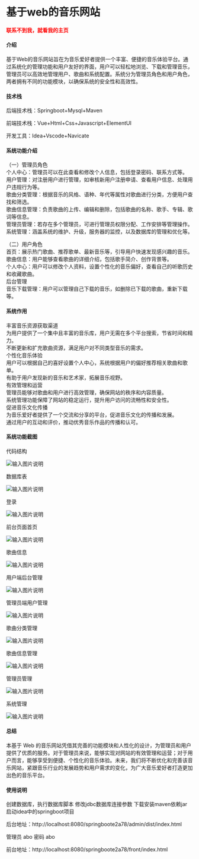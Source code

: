 # 基于web的音乐网站

<h4 style='color:red'>联系不到我，就看我的主页 </h4> 
 
#### 介绍

基于Web的音乐网站旨在为音乐爱好者提供一个丰富、便捷的音乐体验平台。通过系统化的管理功能和用户友好的界面，用户可以轻松地浏览、下载和管理音乐，管理员可以高效地管理用户、歌曲和系统配置。系统分为管理员角色和用户角色，两者拥有不同的功能模块，以确保系统的安全性和高效性。

#### 技术栈

后端技术栈：Springboot+Mysql+Maven

前端技术栈：Vue+Html+Css+Javascript+ElementUI

开发工具：Idea+Vscode+Navicate

#### 系统功能介绍

（一）管理员角色  
个人中心：管理员可以在此查看和修改个人信息，包括登录密码、联系方式等。  
用户管理：对注册用户进行管理，如审核新用户注册申请、查看用户信息、处理用户违规行为等。  
歌曲分类管理：根据音乐的风格、语种、年代等属性对歌曲进行分类，方便用户查找和筛选。  
歌曲信息管理：负责歌曲的上传、编辑和删除，包括歌曲的名称、歌手、专辑、歌词等信息。  
管理员管理：若存在多个管理员，可进行管理员权限分配、工作安排等管理操作。  
系统管理：涵盖系统的维护、升级，服务器的监控，以及数据库的管理和优化等。  

（二）用户角色  
首页：展示热门歌曲、推荐歌单、最新音乐等，引导用户快速发现感兴趣的音乐。  
歌曲信息：用户能够查看歌曲的详细介绍，包括歌手简介、创作背景等。  
个人中心：用户可以修改个人资料，设置个性化的音乐偏好，查看自己的听歌历史和收藏歌曲。  
后台管理  
音乐下载管理：用户可以管理自己下载的音乐，如删除已下载的歌曲，重新下载等。  

#### 系统作用

丰富音乐资源获取渠道  
为用户提供了一个集中且丰富的音乐库，用户无需在多个平台搜索，节省时间和精力。  
不断更新和扩充歌曲资源，满足用户对不同类型音乐的需求。  
个性化音乐体验  
用户可以根据自己的喜好设置个人中心，系统根据用户的偏好推荐相关歌曲和歌单。  
有助于用户发现新的音乐和艺术家，拓展音乐视野。  
有效管理和运营  
管理员能够对歌曲和用户进行高效管理，确保网站的秩序和内容质量。  
系统管理功能保障了网站的稳定运行，提升用户访问的流畅性和安全性。  
促进音乐文化传播  
为音乐爱好者提供了一个交流和分享的平台，促进音乐文化的传播和发展。  
通过用户的互动和评价，推动优秀音乐作品的传播和认可。  

#### 系统功能截图

代码结构

![输入图片说明](images/e17164ac85ce64a3edda0cffb966988.png)

数据库表

![输入图片说明](images/76a1f1a185a18333488d7578cd34c5b.png)

登录

![输入图片说明](images/0e73da388c05daf0a4044d9f5921ff4.png)

前台页面首页

![输入图片说明](images/8650a1ff47748299ae6363345884b3a.png)

歌曲信息

![输入图片说明](images/79e399b42ae9a1307675041926b9d71.png)

用户端后台管理

![输入图片说明](images/6d1924a97df864fa9ed44558a27279c.png)

管理员端用户管理

![输入图片说明](images/48fed05084c3acb38672a74f8ac6761.png)

歌曲分类管理

![输入图片说明](images/8ec5083d0784dddcffd1bae451ebc2c.png)

歌曲信息管理

![输入图片说明](images/2b44a6d226ac3364dbe30a6c7ff7f5c.png)

管理员管理

![输入图片说明](images/cff49e30baecef0efd43a699096cdf7.png)

系统管理

![输入图片说明](images/c8fc7651f67100450b8ff8e37b4581c.png)

#### 总结

本基于 Web 的音乐网站凭借其完善的功能模块和人性化的设计，为管理员和用户提供了优质的服务。对于管理员来说，能够实现对网站的有效管理和运营；对于用户而言，能够享受到便捷、个性化的音乐体验。未来，我们将不断优化和完善该音乐网站，紧跟音乐行业的发展趋势和用户需求的变化，为广大音乐爱好者打造更加出色的音乐平台。

#### 使用说明

创建数据库，执行数据库脚本 修改jdbc数据库连接参数 下载安装maven依赖jar 启动idea中的springboot项目

后台地址：http://localhost:8080/springboote2a78/admin/dist/index.html

管理员  abo 密码 abo

前台地址：http://localhost:8080/springboote2a78/front/index.html

